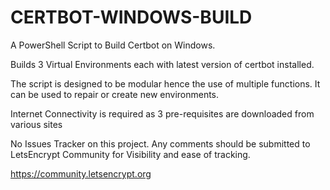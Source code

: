 # CERTBOT-WINDOWS-BUILD

A PowerShell Script to Build Certbot on Windows. 

Builds 3 Virtual Environments each with latest version of certbot installed. 

The script is designed to be modular hence the use of multiple functions. It can be used to repair or create new environments.

Internet Connectivity is required as 3 pre-requisites are downloaded from various sites

No Issues Tracker on this project. Any comments should be submitted to LetsEncrypt Community for Visibility and ease of tracking. 

https://community.letsencrypt.org
